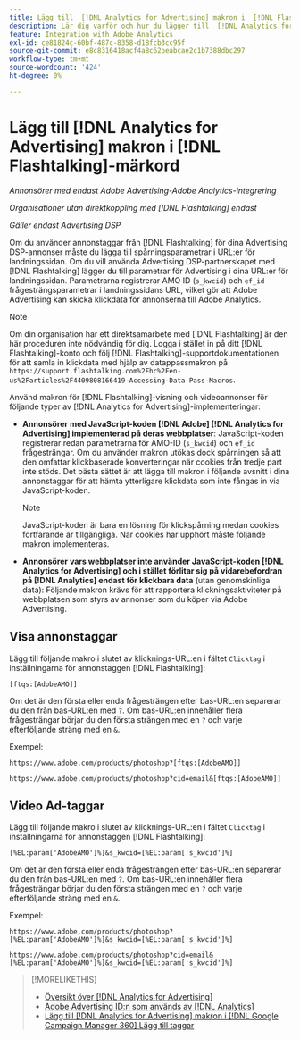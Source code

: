 ```yaml
---
title: Lägg till  [!DNL Analytics for Advertising] makron i  [!DNL Flashtalking] Lägg till taggar
description: Lär dig varför och hur du lägger till  [!DNL Analytics for Advertising] makron i dina  [!DNL Flashtalking] ad-taggar
feature: Integration with Adobe Analytics
exl-id: ce81824c-60bf-487c-8358-d18fcb3cc95f
source-git-commit: e8c8316418acf4a8c62beabcae2c1b7388dbc297
workflow-type: tm+mt
source-wordcount: '424'
ht-degree: 0%

---
```


# Lägg till [!DNL Analytics for Advertising] makron i [!DNL Flashtalking]-märkord

*Annonsörer med endast Adobe Advertising-Adobe Analytics-integrering*

*Organisationer utan direktkoppling med [!DNL Flashtalking] endast*

*Gäller endast Advertising DSP*

Om du använder annonstaggar från [!DNL Flashtalking] för dina Advertising DSP-annonser måste du lägga till spårningsparametrar i URL:er för landningssidan. Om du vill använda Advertising DSP-partnerskapet med [!DNL Flashtalking] lägger du till parametrar för Advertising i dina URL:er för landningssidan. Parametrarna registrerar AMO ID (`s_kwcid`) och `ef_id` frågesträngsparametrar i landningssidans URL, vilket gör att Adobe Advertising kan skicka klickdata för annonserna till Adobe Analytics.

>[!NOTE]
>
>Om din organisation har ett direktsamarbete med [!DNL Flashtalking] är den här proceduren inte nödvändig för dig. Logga i stället in på ditt [!DNL Flashtalking]-konto och följ [!DNL Flashtalking]-supportdokumentationen för att samla in klickdata med hjälp av datappassmakron på `https://support.flashtalking.com%2Fhc%2Fen-us%2Farticles%2F4409808166419-Accessing-Data-Pass-Macros`.

Använd makron för [!DNL Flashtalking]-visning och videoannonser för följande typer av [!DNL Analytics for Advertising]-implementeringar:

* **Annonsörer med JavaScript-koden [!DNL Adobe] [!DNL Analytics for Advertising] implementerad på deras webbplatser**: JavaScript-koden registrerar redan parametrarna för AMO-ID (`s_kwcid`) och `ef_id` frågesträngar. Om du använder makron utökas dock spårningen så att den omfattar klickbaserade konverteringar när cookies från tredje part inte stöds. Det bästa sättet är att lägga till makron i följande avsnitt i dina annonstaggar för att hämta ytterligare klickdata som inte fångas in via JavaScript-koden.

  >[!NOTE]
  >
  >JavaScript-koden är bara en lösning för klickspårning medan cookies fortfarande är tillgängliga. När cookies har upphört måste följande makron implementeras.

* **Annonsörer vars webbplatser inte använder JavaScript-koden [!DNL Analytics for Advertising] och i stället förlitar sig på vidarebefordran på [!DNL Analytics] endast för klickbara data** (utan genomskinliga data): Följande makron krävs för att rapportera klickningsaktiviteter på webbplatsen som styrs av annonser som du köper via Adobe Advertising.

## Visa annonstaggar

Lägg till följande makro i slutet av klicknings-URL:en i fältet `Clicktag` i inställningarna för annonstaggen [!DNL Flashtalking]:

```
[ftqs:[AdobeAMO]]
```

Om det är den första eller enda frågesträngen efter bas-URL:en separerar du den från bas-URL:en med `?`. Om bas-URL:en innehåller flera frågesträngar börjar du den första strängen med en `?` och varje efterföljande sträng med en `&`.

Exempel:

`https://www.adobe.com/products/photoshop?[ftqs:[AdobeAMO]]`

`https://www.adobe.com/products/photoshop?cid=email&[ftqs:[AdobeAMO]]`

## Video Ad-taggar

Lägg till följande makro i slutet av klicknings-URL:en i fältet `Clicktag` i inställningarna för annonstaggen [!DNL Flashtalking]:

```
[%EL:param['AdobeAMO']%]&s_kwcid=[%EL:param['s_kwcid']%]
```

Om det är den första eller enda frågesträngen efter bas-URL:en separerar du den från bas-URL:en med `?`. Om bas-URL:en innehåller flera frågesträngar börjar du den första strängen med en `?` och varje efterföljande sträng med en `&`.

Exempel:

`https://www.adobe.com/products/photoshop?[%EL:param['AdobeAMO']%]&s_kwcid=[%EL:param['s_kwcid']%]`

`https://www.adobe.com/products/photoshop?cid=email&[%EL:param['AdobeAMO']%]&s_kwcid=[%EL:param['s_kwcid']%]`

>[!MORELIKETHIS]
>
>* [Översikt över [!DNL Analytics for Advertising]](overview.md)
>* [Adobe Advertising ID:n som används av [!DNL Analytics]](/help/integrations/analytics/ids.md)
>* [Lägg till [!DNL Analytics for Advertising] makron i [!DNL Google Campaign Manager 360] Lägg till taggar](/help/integrations/analytics/macros-google-campaign-manager.md)

